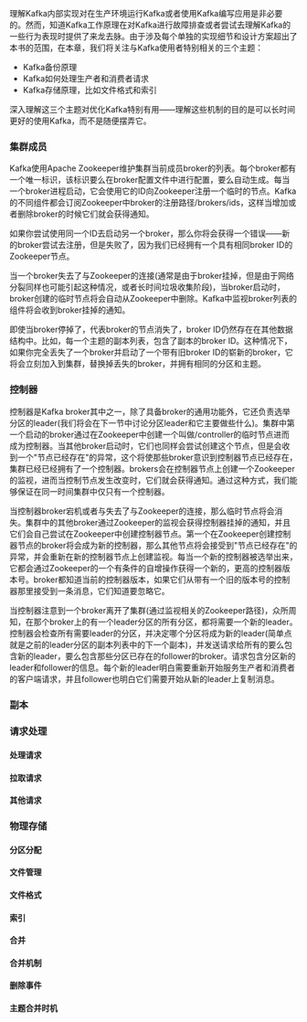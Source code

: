 理解Kafka内部实现对在生产环境运行Kafka或者使用Kafka编写应用是非必要的。然而，知道Kafka工作原理在对Kafka进行故障排查或者尝试去理解Kafka的一些行为表现时提供了来龙去脉。由于涉及每个单独的实现细节和设计方案超出了本书的范围，在本章，我们将关注与Kafka使用者特别相关的三个主题：  
* Kafka备份原理
* Kafka如何处理生产者和消费者请求
* Kafka存储原理，比如文件格式和索引  

深入理解这三个主题对优化Kafka特别有用——理解这些机制的目的是可以长时间更好的使用Kafka，而不是随便摆弄它。  

### 集群成员  
Kafka使用Apache Zookeeper维护集群当前成员broker的列表。每个broker都有一个唯一标识，该标识要么在broker配置文件中进行配置，要么自动生成。每当一个broker进程启动，它会使用它的ID向Zookeeper注册一个临时的节点。Kafka的不同组件都会订阅Zookeeper中broker的注册路径/brokers/ids，这样当增加或者删除broker的时候它们就会获得通知。  

如果你尝试使用同一个ID去启动另一个broker，那么你将会获得一个错误——新的broker尝试去注册，但是失败了，因为我们已经拥有一个具有相同broker ID的Zookeeper节点。  

当一个broker失去了与Zookeeper的连接(通常是由于broker挂掉，但是由于网络分裂同样也可能引起这种情况，或者长时间垃圾收集阶段)，当broker启动时，broker创建的临时节点将会自动从Zookeeper中删除。Kafka中监视broker列表的组件将会收到broker挂掉的通知。  

即使当broker停掉了，代表broker的节点消失了，broker ID仍然存在在其他数据结构中。比如，每一个主题的副本列表，包含了副本的broker ID。这种情况下，如果你完全丢失了一个broker并启动了一个带有旧broker ID的崭新的broker，它将会立刻加入到集群，替换掉丢失的broker，并拥有相同的分区和主题。  

### 控制器  
控制器是Kafka broker其中之一，除了具备broker的通用功能外，它还负责选举分区的leader(我们将会在下一节中讨论分区leader和它主要做些什么)。集群中第一个启动的broker通过在Zookeeper中创建一个叫做/controller的临时节点进而成为控制器。当其他broker启动时，它们也同样会尝试创建这个节点，但是会收到一个"节点已经存在"的异常，这个将使那些broker意识到控制器节点已经存在，集群已经已经拥有了一个控制器。brokers会在控制器节点上创建一个Zookeeper的监视，进而当控制节点发生改变时，它们就会获得通知。通过这种方式，我们能够保证在同一时间集群中仅只有一个控制器。  

当控制器broker宕机或者与失去了与Zookeeper的连接，那么临时节点将会消失。集群中的其他broker通过Zookeeper的监视会获得控制器挂掉的通知，并且它们会自己尝试在Zookeeper中创建控制器节点。第一个在Zookeeper创建控制器节点的broker将会成为新的控制器，那么其他节点将会接受到"节点已经存在"的异常，并会重新在新的控制器节点上创建监视。每当一个新的控制器被选举出来，它都会通过Zookeeper的一个有条件的自增操作获得一个新的，更高的控制器版本号。broker都知道当前的控制器版本，如果它们从带有一个旧的版本号的控制器那里接受到一条消息，它们知道要忽略它。  

当控制器注意到一个broker离开了集群(通过监视相关的Zookeeper路径)，众所周知，在那个broker上的有一个leader分区的所有分区，都将需要一个新的leader。控制器会检查所有需要leader的分区，并决定哪个分区将成为新的leader(简单点就是之前的leader分区的副本列表中的下一个副本)，并发送请求给所有的要么包含新的leader，要么包含那些分区已存在的follower的broker。请求包含分区新的leader和follower的信息。每个新的leader明白需要重新开始服务生产者和消费者的客户端请求，并且follower也明白它们需要开始从新的leader上复制消息。



### 副本  




### 请求处理  



#### 处理请求  



#### 拉取请求  




#### 其他请求  




### 物理存储  




#### 分区分配  






#### 文件管理  




#### 文件格式  




#### 索引  





#### 合并  





#### 合并机制  




#### 删除事件  




#### 主题合并时机
